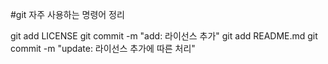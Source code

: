 #git 자주 사용하는 명령어 정리

git add LICENSE
git commit -m "add: 라이선스 추가"
git add README.md
git commit -m "update: 라이선스 추가에 따른 처리" 